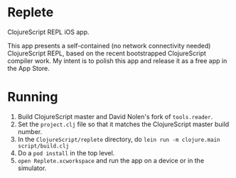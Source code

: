 # Replete

ClojureScript REPL iOS app.

This app presents a self-contained (no network connectivity needed) ClojureScript REPL, based on the recent bootstrapped ClojureScript compiler work. My intent is to polish this app and release it as a free app in the App Store.

# Running

1. Build ClojureScript master and David Nolen's fork of `tools.reader`.
2. Set the `project.clj` file so that it matches the ClojureScript master build number.
1. In the `ClojureScript/replete` directory, do `lein run -m clojure.main script/build.clj`
2. Do a `pod install` in the top level.
3. `open Replete.xcworkspace` and run the app on a device or in the simulator.
